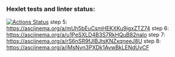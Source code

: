 ### Hexlet tests and linter status:
[![Actions Status](https://github.com/LucyMiMi/fullstack-javascript-project-44/workflows/hexlet-check/badge.svg)](https://github.com/LucyMiMi/fullstack-javascript-project-44/actions)
step 5: https://asciinema.org/a/mUh5bEuCsmHEKXKu9igxZTZ74
step 6: https://asciinema.org/a/u1PeSXLD4B3S7RkHQuB82naIo
step 7: https://asciinema.org/a/rS6nSR9fJIBJtsKNZxqneeJ8U
step 8: https://asciinema.org/a/jMsNvn3PXDk1AvwBkLENdUvCF